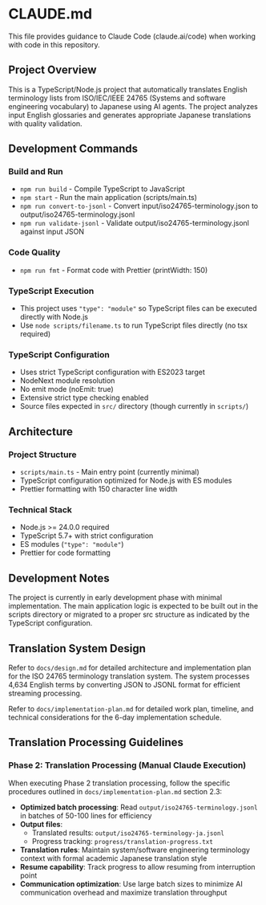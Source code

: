 # CLAUDE.md

This file provides guidance to Claude Code (claude.ai/code) when working with code in this repository.

## Project Overview

This is a TypeScript/Node.js project that automatically translates English terminology lists from ISO/IEC/IEEE 24765 (Systems and software engineering vocabulary) to Japanese using AI agents. The project analyzes input English glossaries and generates appropriate Japanese translations with quality validation.

## Development Commands

### Build and Run

- `npm run build` - Compile TypeScript to JavaScript
- `npm start` - Run the main application (scripts/main.ts)
- `npm run convert-to-jsonl` - Convert input/iso24765-terminology.json to output/iso24765-terminology.jsonl
- `npm run validate-jsonl` - Validate output/iso24765-terminology.jsonl against input JSON

### Code Quality

- `npm run fmt` - Format code with Prettier (printWidth: 150)

### TypeScript Execution

- This project uses `"type": "module"` so TypeScript files can be executed directly with Node.js
- Use `node scripts/filename.ts` to run TypeScript files directly (no tsx required)

### TypeScript Configuration

- Uses strict TypeScript configuration with ES2023 target
- NodeNext module resolution
- No emit mode (noEmit: true)
- Extensive strict type checking enabled
- Source files expected in `src/` directory (though currently in `scripts/`)

## Architecture

### Project Structure

- `scripts/main.ts` - Main entry point (currently minimal)
- TypeScript configuration optimized for Node.js with ES modules
- Prettier formatting with 150 character line width

### Technical Stack

- Node.js >= 24.0.0 required
- TypeScript 5.7+ with strict configuration
- ES modules (`"type": "module"`)
- Prettier for code formatting

## Development Notes

The project is currently in early development phase with minimal implementation. The main application logic is expected to be built out in the scripts directory or migrated to a proper src structure as indicated by the TypeScript configuration.

## Translation System Design

Refer to `docs/design.md` for detailed architecture and implementation plan for the ISO 24765 terminology translation system. The system processes 4,634 English terms by converting JSON to JSONL format for efficient streaming processing.

Refer to `docs/implementation-plan.md` for detailed work plan, timeline, and technical considerations for the 6-day implementation schedule.

## Translation Processing Guidelines

### Phase 2: Translation Processing (Manual Claude Execution)

When executing Phase 2 translation processing, follow the specific procedures outlined in `docs/implementation-plan.md` section 2.3:

- **Optimized batch processing**: Read `output/iso24765-terminology.jsonl` in batches of 50-100 lines for efficiency
- **Output files**:
  - Translated results: `output/iso24765-terminology-ja.jsonl`
  - Progress tracking: `progress/translation-progress.txt`
- **Translation rules**: Maintain system/software engineering terminology context with formal academic Japanese translation style
- **Resume capability**: Track progress to allow resuming from interruption point
- **Communication optimization**: Use large batch sizes to minimize AI communication overhead and maximize translation throughput
